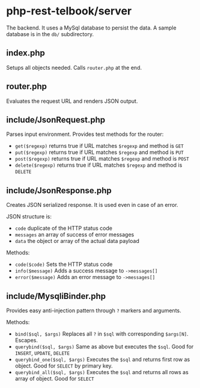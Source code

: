 # php-rest-telbook/server

The backend. It uses a MySql database to persist the data. A sample database is in the `db/` subdirectory.

## index.php 

Setups all objects needed. Calls `router.php` at the end.

## router.php 

Evaluates the request URL and renders JSON output.

## include/JsonRequest.php

Parses input environment. Provides test methods for the router:
  - `get($regexp)` returns true if URL matches `$regexp` and method is `GET`
  - `put($regexp)` returns true if URL matches `$regexp` and method is `PUT`
  - `post($regexp)` returns true if URL matches `$regexp` and method is `POST`
  - `delete($regexp)` returns true if URL matches `$regexp` and method is `DELETE`

## include/JsonResponse.php

Creates JSON serialized response. It is used even in case of an error.

JSON structure is:
  
  - `code` duplicate of the HTTP status code
  - `messages` an array of success of error messages
  - `data` the object or array of the actual data payload
  
Methods:
  - `code($code)` Sets the HTTP status code
  - `info($message)` Adds a success message to `->messages[]`
  - `error($message)` Adds an error message to `->messages[]`
  
## include/MysqliBinder.php

Provides easy anti-injection pattern through `?` markers and arguments.

Methods:

  - `bind($sql, $args)` Replaces all `?` in `$sql` with corresponding `$args[N]`. Escapes.
  - `querybind($sql, $args)` Same as above but executes the `$sql`. Good for `INSERT`, `UPDATE`, `DELETE`
  - `querybind_one($sql, $args)` Executes the `$sql` and returns first row as object. Good for `SELECT` by primary key.
  - `querybind_all($sql, $args)` Executes the `$sql` and returns all rows as array of object. Good for `SELECT`
